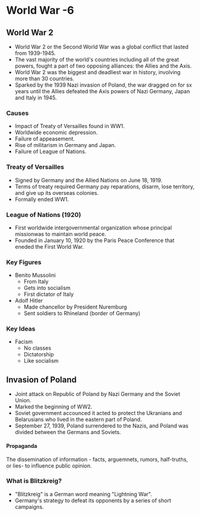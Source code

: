 # World War -6
## World War 2
- World War 2 or the Second World War was a global conflict that lasted from 1939-1945.
- The vast majority of the world's countries including all of the great powers, fought a part of two opposing alliances: the Allies and the Axis.
- World War 2 was the biggest and deadliest war in history, involving more than 30 countries.
- Sparked by the 1939 Nazi invasion of Poland, the war dragged on for sx years until the Allies defeated the Axis powers of Nazi Germany, Japan and Italy in 1945.
### Causes
- Impact of Treaty of Versailles found in WW1.
- Worldwide economic depression.
- Failure of appeasement.
- Rise of militarism in Germany and Japan.
- Failure of League of Nations.
### Treaty of Versailles
- Signed by Germany and the Allied Nations on June 18, 1919.
- Terms of treaty required Germany pay reparations, disarm, lose territory, and give up its overseas colonies.
- Formally ended WW1.
### League of Nations (1920)
- First worldwide intergovernmental organization whose principal missionwas to maintain world peace.
- Founded in January 10, 1920 by the Paris Peace Conference that eneded the First World War.

### Key Figures
- Benito Mussolini
    - From Italy
    - Gets into socialism
    - First dictator of Italy
- Adolf Hitler
    - Made chancellor by President Nuremburg
    - Sent soldiers to Rhineland (border of Germany)

### Key Ideas
- Facism
    - No classes
    - Dictatorship
    - Like socialism

## Invasion of Poland
- Joint attack on Republic of Poland by Nazi Germany and the Soviet Union.
- Marked the beginning of WW2.
- Soviet government accounced it acted to protect the Ukranians and Belarusians who lived in the eastern part of Poland.
- September 27, 1939, Poland surrendered to the Nazis, and Poland was divided between the Germans and Soviets.

#### Propaganda
The dissemination of information - facts, arguemnets, rumors, half-truths, or lies- to influence public opinion.

### What is Blitzkreig?
- "Blitzkreig" is a German word meaning "Lightning War".
- Germany's strategy to defeat its opponents by a series of short campaigns.
